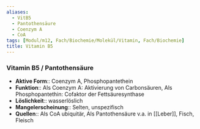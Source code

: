 ```yaml
---
aliases:
  - VitB5
  - Pantothensäure
  - Coenzym A
  - CoA
tags: [Modul/m12, Fach/Biochemie/Molekül/Vitamin, Fach/Biochemie]
title: Vitamin B5
---
```

### Vitamin B5 / Pantothensäure 
- **Aktive Form**:: Coenzym A, Phosphopantethein
- **Funktion**:: Als Coenzym A: Aktivierung von Carbonsäuren, Als Phosphopantethin: Cofaktor der Fettsäuresynthase
- **Löslichkeit**:: wasserlöslich
- **Mangelerscheinung**:: Selten, unspezifisch
- **Quellen**:: Als CoA ubiquitär, Als Pantothensäure v.a. in [[Leber]], Fisch, Fleisch

